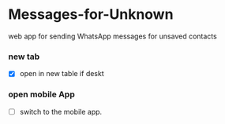 # Messages-for-Unknown
web app for sending WhatsApp messages for unsaved contacts

### new tab
- [x] open in new table if deskt

### open mobile App
- [ ]  switch to the mobile app.
